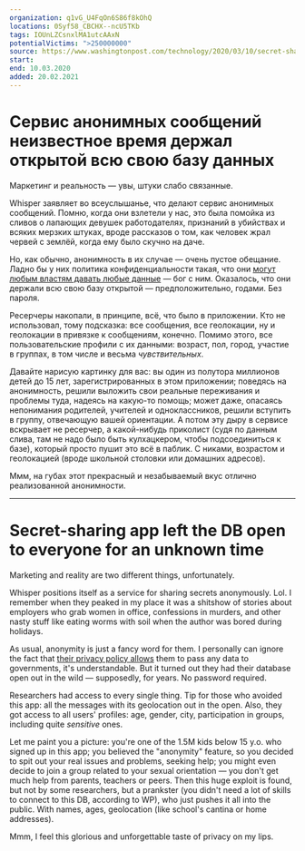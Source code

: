 ```yaml
---
organization: q1vG_U4FqOn6S86f8kOhQ
locations: 0Syf58_CBCHX--ncU5TKb
tags: IOUnLZCsnxlMA1utcAAxN
potentialVictims: ">250000000"
source: https://www.washingtonpost.com/technology/2020/03/10/secret-sharing-app-whisper-left-users-locations-fetishes-exposed-web/
start: 
end: 10.03.2020
added: 20.02.2021
---
```


# Сервис анонимных сообщений неизвестное время держал открытой всю свою базу данных

Маркетинг и реальность — увы, штуки слабо связанные.

Whisper заявляет во всеуслышанье, что делают сервис анонимных сообщений. Помню, когда они взлетели у нас, это была помойка из сливов о лапающих девушек работодателях, признаний в убийствах и всяких мерзких штуках, вроде рассказов о том, как человек жрал червей с землёй, когда ему было скучно на даче.

Но, как обычно, анонимность в их случае — очень пустое обещание. Ладно бы у них политика конфиденциальности такая, что они [могут любым властям давать любые данные](https://en.wikipedia.org/wiki/Whisper_(app)#Privacy_policy) — бог с ним. Оказалось, что они держали всю свою базу открытой — предположительно, годами. Без пароля.

Ресерчеры накопали, в принципе, всё, что было в приложении. Кто не использовал, тому подсказка: все сообщения, все геолокации, ну и геолокации в привязке к сообщениям, конечно. Помимо этого, все пользовательские профили с их данными: возраст, пол, город, участие в группах, в том числе и весьма *чувствительных*.

Давайте нарисую картинку для вас: вы один из полутора миллионов детей до 15 лет, зарегистрированных в этом приложении; поведясь на анонимность, решили выложить свои реальные переживания и проблемы туда, надеясь на какую-то помощь; может даже, опасаясь непонимания родителей, учителей и одноклассников, решили вступить в группу, отвечающую вашей ориентации. А потом эту дыру в сервисе вскрывает не ресерчер, а какой-нибудь приколист (судя по данным слива, там не надо было быть кулхацкером, чтобы подсоединиться к базе), который просто пушит это всё в паблик. С никами, возрастом и геолокацией (вроде школьной столовки или домашних адресов).

Ммм, на губах этот прекрасный и незабываемый вкус отлично реализованной анонимности.

---

# Secret-sharing app left the DB open to everyone for an unknown time

Marketing and reality are two different things, unfortunately.

Whisper positions itself as a service for sharing secrets anonymously. Lol. I remember when they peaked in my place it was a shitshow of stories about employers who grab women in office, confessions in murders, and other nasty stuff like eating worms with soil when the author was bored during holidays.

As usual, anonymity is just a fancy word for them. I personally can ignore the fact that [their privacy policy allows](https://en.wikipedia.org/wiki/Whisper_(app)#Privacy_policy) them to pass any data to governments, it's understandable. But it turned out they had their database open out in the wild — supposedly, for years. No password required.

Researchers had access to every single thing. Tip for those who avoided this app: all the messages with its geolocation out in the open. Also, they got access to all users' profiles: age, gender, city, participation in groups, including quite *sensitive* ones.

Let me paint you a picture: you're one of the 1.5M kids below 15 y.o. who signed up in this app; you believed the "anonymity" feature, so you decided to spit out your real issues and problems, seeking help; you might even decide to join a group related to your sexual orientation — you don't get much help from parents, teachers or peers. Then this huge exploit is found, but not by some researchers, but a prankster (you didn't need a lot of skills to connect to this DB, according to WP), who just pushes it all into the public. With names, ages, geolocation (like school's cantina or home addresses).

Mmm, I feel this glorious and unforgettable taste of privacy on my lips.
